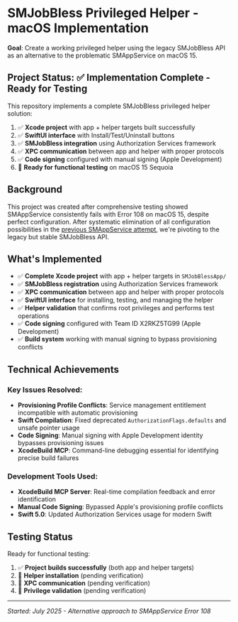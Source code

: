 # SMJobBless Privileged Helper - macOS Implementation

**Goal**: Create a working privileged helper using the legacy SMJobBless API as an alternative to the problematic SMAppService on macOS 15.

## Project Status: ✅ **Implementation Complete - Ready for Testing**

This repository implements a complete SMJobBless privileged helper solution:
1. ✅ **Xcode project** with app + helper targets built successfully  
2. ✅ **SwiftUI interface** with Install/Test/Uninstall buttons
3. ✅ **SMJobBless integration** using Authorization Services framework
4. ✅ **XPC communication** between app and helper with proper protocols
5. ✅ **Code signing** configured with manual signing (Apple Development)
6. 🔄 **Ready for functional testing** on macOS 15 Sequoia

## Background

This project was created after comprehensive testing showed SMAppService consistently fails with Error 108 on macOS 15, despite perfect configuration. After systematic elimination of all configuration possibilities in the [previous SMAppService attempt](https://github.com/malpern/privileged_helper_help), we're pivoting to the legacy but stable SMJobBless API.


## What's Implemented

- ✅ **Complete Xcode project** with app + helper targets in `SMJobBlessApp/`
- ✅ **SMJobBless registration** using Authorization Services framework
- ✅ **XPC communication** between app and helper with proper protocols  
- ✅ **SwiftUI interface** for installing, testing, and managing the helper
- ✅ **Helper validation** that confirms root privileges and performs test operations
- ✅ **Code signing** configured with Team ID X2RKZ5TG99 (Apple Development)
- ✅ **Build system** working with manual signing to bypass provisioning conflicts

## Technical Achievements

### **Key Issues Resolved:**
- **Provisioning Profile Conflicts**: Service management entitlement incompatible with automatic provisioning  
- **Swift Compilation**: Fixed deprecated `AuthorizationFlags.defaults` and unsafe pointer usage
- **Code Signing**: Manual signing with Apple Development identity bypasses provisioning issues
- **XcodeBuild MCP**: Command-line debugging essential for identifying precise build failures

### **Development Tools Used:**
- **XcodeBuild MCP Server**: Real-time compilation feedback and error identification
- **Manual Code Signing**: Bypassed Apple's provisioning profile conflicts
- **Swift 5.0**: Updated Authorization Services usage for modern Swift

## Testing Status

Ready for functional testing:
1. ✅ **Project builds successfully** (both app and helper targets)
2. 🔄 **Helper installation** (pending verification)  
3. 🔄 **XPC communication** (pending verification)
4. 🔄 **Privilege validation** (pending verification)

---

*Started: July 2025 - Alternative approach to SMAppService Error 108*
